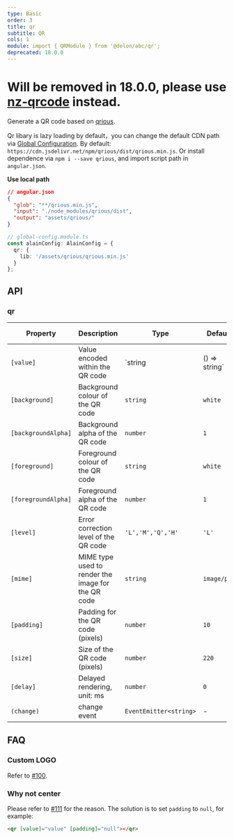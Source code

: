 ```yaml
---
type: Basic
order: 3
title: qr
subtitle: QR
cols: 1
module: import { QRModule } from '@delon/abc/qr';
deprecated: 18.0.0
---
```


# Will be removed in 18.0.0, please use [nz-qrcode](https://ng.ant.design/components/qr-code) instead.

Generate a QR code based on [qrious](https://github.com/neocotic/qrious).


Qr libary is lazy loading by default，you can change the default CDN path via [Global Configuration](/docs/global-config). By default: `https://cdn.jsdelivr.net/npm/qrious/dist/qrious.min.js`. Or install dependence via `npm i --save qrious`, and import script path in `angular.json`.

**Use local path**

```json
// angular.json
{
  "glob": "**/qrious.min.js",
  "input": "./node_modules/qrious/dist",
  "output": "assets/qrious/"
}
```

```ts
// global-config.module.ts
const alainConfig: AlainConfig = {
  qr: {
    lib: '/assets/qrious/qrious.min.js'
  }
};
```

## API

### qr

| Property | Description | Type | Default | Global Config |
|----------|-------------|------|---------|---------------|
| `[value]` | Value encoded within the QR code | `string | () => string` | - |  |
| `[background]` | Background colour of the QR code | `string` | `white` | ✅ |
| `[backgroundAlpha]` | Background alpha of the QR code | `number` | `1` | ✅ |
| `[foreground]` | Foreground colour of the QR code | `string` | `white` | ✅ |
| `[foregroundAlpha]` | Foreground alpha of the QR code | `number` | `1` | ✅ |
| `[level]` | Error correction level of the QR code | `'L','M','Q','H'` | `'L'` | ✅ |
| `[mime]` | MIME type used to render the image for the QR code | `string` | `image/png` | ✅ |
| `[padding]` | Padding for the QR code (pixels) | `number` | `10` | ✅ |
| `[size]` | Size of the QR code (pixels) | `number` | `220` | ✅ |
| `[delay]` | Delayed rendering, unit: ms | `number` | `0` | ✅ |
| `(change)` | change event | `EventEmitter<string>` | - |  |

## FAQ

### Custom LOGO

Refer to [#100](https://github.com/neocotic/qrious/issues/100#issuecomment-308249343).

### Why not center

Please refer to [#111](https://github.com/neocotic/qrious/issues/111) for the reason. The solution is to set `padding` to `null`, for example:

```html
<qr [value]="value" [padding]="null"></qr>
````
